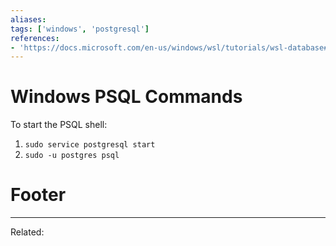 ```yaml
---
aliases:
tags: ['windows', 'postgresql']
references:
- 'https://docs.microsoft.com/en-us/windows/wsl/tutorials/wsl-database#install-postgresql'
---
```


# Windows PSQL Commands
To start the PSQL shell:
1. `sudo service postgresql start`
2. `sudo -u postgres psql`


# Footer
---
Related: 